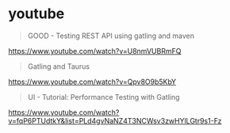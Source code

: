 # youtube

> GOOD - Testing REST API using gatling and maven

https://www.youtube.com/watch?v=U8nmVUBRmFQ

> Gatling and Taurus

https://www.youtube.com/watch?v=Qpv8O9b5KbY

> UI - Tutorial: Performance Testing with Gatling

https://www.youtube.com/watch?v=fqP6PTUdtkY&list=PLd4gvNaNZ4T3NCWsv3zwHYlLGtr9s1-Fz
